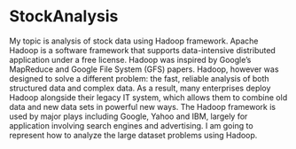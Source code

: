 # StockAnalysis
My topic is analysis of stock data using Hadoop framework. Apache Hadoop is a software framework that supports data-intensive distributed application under a free license. Hadoop was inspired by Google’s MapReduce and Google File System (GFS) papers. Hadoop, however was designed to solve a different problem: the fast, reliable analysis of both structured data and complex data. As a result, many enterprises deploy Hadoop alongside their legacy IT system, which allows them to combine old data and new data sets in powerful new ways. The Hadoop framework is used by major plays including Google, Yahoo and IBM, largely for application involving search engines and advertising. I am going to represent how to analyze the large dataset problems using Hadoop.
